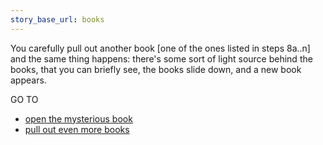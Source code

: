 ```yaml
---
story_base_url: books
---
```


You carefully pull out another book [one of the ones listed in steps 8a..n] and the same thing happens: there's some sort of light source behind the books, that you can briefly see, the books slide down, and a new book appears.

GO TO
* [open the mysterious book](11)
* [pull out even more books](12)